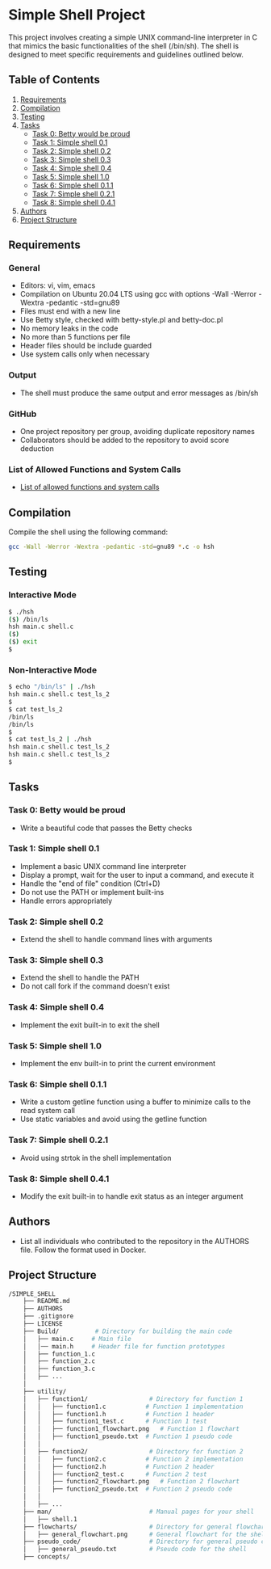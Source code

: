 # Simple Shell Project

This project involves creating a simple UNIX command-line interpreter in C that mimics the basic functionalities of the shell (/bin/sh). The shell is designed to meet specific requirements and guidelines outlined below.

## Table of Contents
1. [Requirements](#requirements)
2. [Compilation](#compilation)
3. [Testing](#testing)
4. [Tasks](#tasks)
   - [Task 0: Betty would be proud](#task-0-betty-would-be-proud)
   - [Task 1: Simple shell 0.1](#task-1-simple-shell-01)
   - [Task 2: Simple shell 0.2](#task-2-simple-shell-02)
   - [Task 3: Simple shell 0.3](#task-3-simple-shell-03)
   - [Task 4: Simple shell 0.4](#task-4-simple-shell-04)
   - [Task 5: Simple shell 1.0](#task-5-simple-shell-10)
   - [Task 6: Simple shell 0.1.1](#task-6-simple-shell-011)
   - [Task 7: Simple shell 0.2.1](#task-7-simple-shell-021)
   - [Task 8: Simple shell 0.4.1](#task-8-simple-shell-041)
5. [Authors](#authors)
6. [Project Structure](#project-structure)

## Requirements<a name="requirements"></a>

### General
- Editors: vi, vim, emacs
- Compilation on Ubuntu 20.04 LTS using gcc with options -Wall -Werror -Wextra -pedantic -std=gnu89
- Files must end with a new line
- Use Betty style, checked with betty-style.pl and betty-doc.pl
- No memory leaks in the code
- No more than 5 functions per file
- Header files should be include guarded
- Use system calls only when necessary

### Output
- The shell must produce the same output and error messages as /bin/sh

### GitHub
- One project repository per group, avoiding duplicate repository names
- Collaborators should be added to the repository to avoid score deduction

### List of Allowed Functions and System Calls
- [List of allowed functions and system calls](#list-of-allowed-functions-and-system-calls)

## Compilation<a name="compilation"></a>

Compile the shell using the following command:

```bash
gcc -Wall -Werror -Wextra -pedantic -std=gnu89 *.c -o hsh
```

## Testing<a name="testing"></a>

### Interactive Mode

```bash
$ ./hsh
($) /bin/ls
hsh main.c shell.c
($)
($) exit
$
```

### Non-Interactive Mode

```bash
$ echo "/bin/ls" | ./hsh
hsh main.c shell.c test_ls_2
$
$ cat test_ls_2
/bin/ls
/bin/ls
$
$ cat test_ls_2 | ./hsh
hsh main.c shell.c test_ls_2
hsh main.c shell.c test_ls_2
$
```

## Tasks<a name="tasks"></a>

### Task 0: Betty would be proud<a name="task-0-betty-would-be-proud"></a>
- Write a beautiful code that passes the Betty checks

### Task 1: Simple shell 0.1<a name="task-1-simple-shell-01"></a>
- Implement a basic UNIX command line interpreter
- Display a prompt, wait for the user to input a command, and execute it
- Handle the "end of file" condition (Ctrl+D)
- Do not use the PATH or implement built-ins
- Handle errors appropriately

### Task 2: Simple shell 0.2<a name="task-2-simple-shell-02"></a>
- Extend the shell to handle command lines with arguments

### Task 3: Simple shell 0.3<a name="task-3-simple-shell-03"></a>
- Extend the shell to handle the PATH
- Do not call fork if the command doesn't exist

### Task 4: Simple shell 0.4<a name="task-4-simple-shell-04"></a>
- Implement the exit built-in to exit the shell

### Task 5: Simple shell 1.0<a name="task-5-simple-shell-10"></a>
- Implement the env built-in to print the current environment

### Task 6: Simple shell 0.1.1<a name="task-6-simple-shell-011"></a>
- Write a custom getline function using a buffer to minimize calls to the read system call
- Use static variables and avoid using the getline function

### Task 7: Simple shell 0.2.1<a name="task-7-simple-shell-021"></a>
- Avoid using strtok in the shell implementation

### Task 8: Simple shell 0.4.1<a name="task-8-simple-shell-041"></a>
- Modify the exit built-in to handle exit status as an integer argument

## Authors<a name="authors"></a>

- List all individuals who contributed to the repository in the AUTHORS file. Follow the format used in Docker.

## Project Structure<a name="project-structure"></a>

```bash
/SIMPLE_SHELL
    ├── README.md
    ├── AUTHORS
    ├── .gitignore
    ├── LICENSE
    ├── Build/          # Directory for building the main code
    │   ├── main.c     # Main file
    │   │── main.h     # Header file for function prototypes
    │   ├── function_1.c
    │   ├── function_2.c
    │   ├── function_3.c
    │   ├── ...
    │       
    ├── utility/
    │   ├── function1/                 # Directory for function 1
    │   │   ├── function1.c           # Function 1 implementation
    │   │   ├── function1.h           # Function 1 header
    │   │   ├── function1_test.c      # Function 1 test
    │   │   ├── function1_flowchart.png   # Function 1 flowchart
    │   │   ├── function1_pseudo.txt  # Function 1 pseudo code
    │   │
    │   ├── function2/                 # Directory for function 2
    │   │   ├── function2.c           # Function 2 implementation
    │   │   ├── function2.h           # Function 2 header
    │   │   ├── function2_test.c      # Function 2 test
    │   │   ├── function2_flowchart.png   # Function 2 flowchart
    │   │   ├── function2_pseudo.txt  # Function 2 pseudo code
    │   │   
    │   ├── ...
    ├── man/                           # Manual pages for your shell
    │   ├── shell.1
    ├── flowcharts/                    # Directory for general flowcharts
    │   ├── general_flowchart.png      # General flowchart for the shell
    ├── pseudo_code/                   # Directory for general pseudo code
    │   ├── general_pseudo.txt         # Pseudo code for the shell
    ├── concepts/
